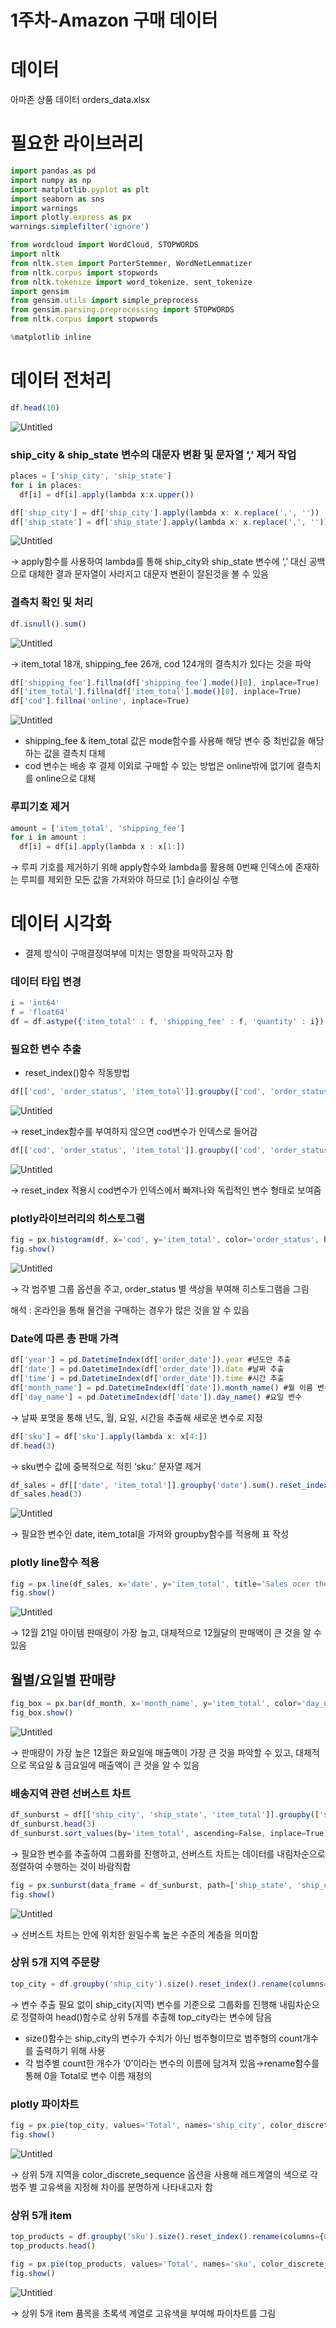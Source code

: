 # 1주차-Amazon 구매 데이터

# 데이터

아마존 상품 데이터 orders_data.xlsx

# 필요한 라이브러리

```jsx
import pandas as pd
import numpy as np
import matplotlib.pyplot as plt
import seaborn as sns
import warnings
import plotly.express as px
warnings.simplefilter('ignore')

from wordcloud import WordCloud, STOPWORDS
import nltk
from nltk.stem import PorterStemmer, WordNetLemmatizer
from nltk.corpus import stopwords
from nltk.tokenize import word_tokenize, sent_tokenize
import gensim
from gensim.utils import simple_preprocess
from gensim.parsing.preprocessing import STOPWORDS
from nltk.corpus import stopwords

%matplotlib inline
```

# 데이터 전처리

```jsx
df.head(10)
```

![Untitled](1%E1%84%8C%E1%85%AE%E1%84%8E%E1%85%A1-Amazon%20%E1%84%80%E1%85%AE%E1%84%86%E1%85%A2%20%E1%84%83%E1%85%A6%E1%84%8B%E1%85%B5%E1%84%90%E1%85%A5%20636433709d424ed29acca7638abb472c/Untitled.png)

### ship_city & ship_state 변수의 대문자 변환 및 문자열 ‘,’ 제거 작업

```jsx
places = ['ship_city', 'ship_state']
for i in places:
  df[i] = df[i].apply(lambda x:x.upper())

df['ship_city'] = df['ship_city'].apply(lambda x: x.replace(',', ''))
df['ship_state'] = df['ship_state'].apply(lambda x: x.replace(',', ''))
```

![Untitled](1%E1%84%8C%E1%85%AE%E1%84%8E%E1%85%A1-Amazon%20%E1%84%80%E1%85%AE%E1%84%86%E1%85%A2%20%E1%84%83%E1%85%A6%E1%84%8B%E1%85%B5%E1%84%90%E1%85%A5%20636433709d424ed29acca7638abb472c/Untitled%201.png)

→ apply함수를 사용하여 lambda를 통해 ship_city와 ship_state 변수에 ‘,’ 대신 공백으로 대체한 결과 문자열이 사라지고 대문자 변환이 잘된것을 볼 수 있음

### 결측치 확인 및 처리

```jsx
df.isnull().sum()
```

![Untitled](1%E1%84%8C%E1%85%AE%E1%84%8E%E1%85%A1-Amazon%20%E1%84%80%E1%85%AE%E1%84%86%E1%85%A2%20%E1%84%83%E1%85%A6%E1%84%8B%E1%85%B5%E1%84%90%E1%85%A5%20636433709d424ed29acca7638abb472c/Untitled%202.png)

→ item_total 18개, shipping_fee 26개, cod 124개의 결측치가 있다는 것을 파악

```jsx
df['shipping_fee'].fillna(df['shipping_fee'].mode()[0], inplace=True)
df['item_total'].fillna(df['item_total'].mode()[0], inplace=True)
df['cod'].fillna('online', inplace=True)
```

![Untitled](1%E1%84%8C%E1%85%AE%E1%84%8E%E1%85%A1-Amazon%20%E1%84%80%E1%85%AE%E1%84%86%E1%85%A2%20%E1%84%83%E1%85%A6%E1%84%8B%E1%85%B5%E1%84%90%E1%85%A5%20636433709d424ed29acca7638abb472c/Untitled%203.png)

- shipping_fee & item_total 값은 mode함수를 사용해 해당 변수 중 최빈값을 해당하는 값을 결측치 대체
- cod 변수는 배송 후 결제 이외로 구매할 수 있는 방법은 online밖에 없기에 결측치를 online으로 대체

### 루피기호 제거

```jsx
amount = ['item_total', 'shipping_fee']
for i in amount :
  df[i] = df[i].apply(lambda x : x[1:])
```

→ 루피 기호를 제거하기 위해 apply함수와 lambda를 활용해 0번째 인덱스에 존재하는 루피를 제외한 모든 값을 가져와야 하므로 [1:] 슬라이싱 수행

# 데이터 시각화

- 결제 방식이 구매결정여부에 미치는 영향을 파악하고자 함

### 데이터 타입 변경

```jsx
i = 'int64'
f = 'float64'
df = df.astype({'item_total' : f, 'shipping_fee' : f, 'quantity' : i})
```

### 필요한 변수 추출

- reset_index()함수 작동방법

```jsx
df[['cod', 'order_status', 'item_total']].groupby(['cod', 'order_status']).sum()
```

![Untitled](1%E1%84%8C%E1%85%AE%E1%84%8E%E1%85%A1-Amazon%20%E1%84%80%E1%85%AE%E1%84%86%E1%85%A2%20%E1%84%83%E1%85%A6%E1%84%8B%E1%85%B5%E1%84%90%E1%85%A5%20636433709d424ed29acca7638abb472c/Untitled%204.png)

→ reset_index함수를 부여하지 않으면 cod변수가 인덱스로 들어감

```jsx
df[['cod', 'order_status', 'item_total']].groupby(['cod', 'order_status']).sum().reset_index()
```

![Untitled](1%E1%84%8C%E1%85%AE%E1%84%8E%E1%85%A1-Amazon%20%E1%84%80%E1%85%AE%E1%84%86%E1%85%A2%20%E1%84%83%E1%85%A6%E1%84%8B%E1%85%B5%E1%84%90%E1%85%A5%20636433709d424ed29acca7638abb472c/Untitled%205.png)

→ reset_index 적용시 cod변수가 인덱스에서 빠져나와 독립적인 변수 형태로 보여줌

### plotly라이브러리의 히스토그램

```jsx
fig = px.histogram(df, x='cod', y='item_total', color='order_status', barmode='group', height=450)
fig.show()
```

![Untitled](1%E1%84%8C%E1%85%AE%E1%84%8E%E1%85%A1-Amazon%20%E1%84%80%E1%85%AE%E1%84%86%E1%85%A2%20%E1%84%83%E1%85%A6%E1%84%8B%E1%85%B5%E1%84%90%E1%85%A5%20636433709d424ed29acca7638abb472c/Untitled%206.png)

→ 각 범주별 그룹 옵션을 주고, order_status 별 색상을 부여해 히스토그램을 그림

해석 : 온라인을 통해 물건을 구매하는 경우가 많은 것을 알 수 있음

### Date에 따른 총 판매 가격

```jsx
df['year'] = pd.DatetimeIndex(df['order_date']).year #년도만 추출
df['date'] = pd.DatetimeIndex(df['order_date']).date #날짜 추출
df['time'] = pd.DatetimeIndex(df['order_date']).time #시간 추출
df['month_name'] = pd.DatetimeIndex(df['date']).month_name() #월 이름 변수
df['day_name'] = pd.DatetimeIndex(df['date']).day_name() #요일 변수
```

→ 날짜 포맷을 통해 년도, 월, 요일, 시간을 추출해 새로운 변수로 지정

```jsx
df['sku'] = df['sku'].apply(lambda x: x[4:])
df.head(3)
```

→ sku변수 값에 중복적으로 적힌 ‘sku:’ 문자열 제거

```jsx
df_sales = df[['date', 'item_total']].groupby('date').sum().reset_index() 
df_sales.head(3)
```

![Untitled](1%E1%84%8C%E1%85%AE%E1%84%8E%E1%85%A1-Amazon%20%E1%84%80%E1%85%AE%E1%84%86%E1%85%A2%20%E1%84%83%E1%85%A6%E1%84%8B%E1%85%B5%E1%84%90%E1%85%A5%20636433709d424ed29acca7638abb472c/Untitled%207.png)

→ 필요한 변수인 date, item_total을 가져와 groupby함수를 적용해 표 작성

### plotly line함수 적용

```jsx
fig = px.line(df_sales, x='date', y='item_total', title='Sales ocer the period')
fig.show()
```

![Untitled](1%E1%84%8C%E1%85%AE%E1%84%8E%E1%85%A1-Amazon%20%E1%84%80%E1%85%AE%E1%84%86%E1%85%A2%20%E1%84%83%E1%85%A6%E1%84%8B%E1%85%B5%E1%84%90%E1%85%A5%20636433709d424ed29acca7638abb472c/Untitled%208.png)

→ 12월 21일 아이템 판매량이 가장 높고, 대체적으로 12월달의 판매액이 큰 것을 알 수 있음

## 월별/요일별 판매량

```jsx
fig_box = px.bar(df_month, x='month_name', y='item_total', color='day_name', title='Month-wise Sales')
fig_box.show()

```

![Untitled](1%E1%84%8C%E1%85%AE%E1%84%8E%E1%85%A1-Amazon%20%E1%84%80%E1%85%AE%E1%84%86%E1%85%A2%20%E1%84%83%E1%85%A6%E1%84%8B%E1%85%B5%E1%84%90%E1%85%A5%20636433709d424ed29acca7638abb472c/Untitled%209.png)

→ 판매량이 가장 높은 12월은 화요일에 매출액이 가장 큰 것을 파악할 수 있고, 대체적으로 목요일 & 금요일에 매출액이 큰 것을 알 수 있음

### 배송지역 관련 선버스트 차트

```jsx
df_sunburst = df[['ship_city', 'ship_state', 'item_total']].groupby(['ship_city', 'ship_state']).sum().reset_index()
df_sunburst.head(3)
df_sunburst.sort_values(by='item_total', ascending=False, inplace=True)
```

→ 필요한 변수를 추출하여 그룹화를 진행하고, 선버스트 차트는 데이터를 내림차순으로 정렬하여 수행하는 것이 바람직함

```jsx
fig = px.sunburst(data_frame = df_sunburst, path=['ship_state', 'ship_city'], values='item_total', title='Region-wise orders')
fig.show()
```

![Untitled](1%E1%84%8C%E1%85%AE%E1%84%8E%E1%85%A1-Amazon%20%E1%84%80%E1%85%AE%E1%84%86%E1%85%A2%20%E1%84%83%E1%85%A6%E1%84%8B%E1%85%B5%E1%84%90%E1%85%A5%20636433709d424ed29acca7638abb472c/Untitled%2010.png)

→ 선버스트 차트는 안에 위치한 원일수록 높은 수준의 계층을 의미함

### 상위 5개 지역 주문량

```jsx
top_city = df.groupby('ship_city').size().reset_index().rename(columns={0:'Total'}).sort_values('Total', ascending=False).head(5)
```

→ 변수 추출 필요 없이 ship_city(지역) 변수를 기준으로 그룹화를 진행해 내림차순으로 정렬하여 head()함수로 상위 5개를 추출해 top_city라는 변수에 담음

- size()함수는 ship_city의 변수가 수치가 아닌 범주형이므로 범주형의 count개수를 출력하기 위해 사용
- 각 범주별 count한 개수가 ‘0’이라는 변수의 이름에 담겨져 있음→rename함수를 통해 0을 Total로 변수 이름 재정의

### plotly 파이차트

```jsx
fig = px.pie(top_city, values='Total', names='ship_city', color_discrete_sequence=px.colors.sequential.RdBu, title='Top 5 ordering cities')
fig.show()
```

![Untitled](1%E1%84%8C%E1%85%AE%E1%84%8E%E1%85%A1-Amazon%20%E1%84%80%E1%85%AE%E1%84%86%E1%85%A2%20%E1%84%83%E1%85%A6%E1%84%8B%E1%85%B5%E1%84%90%E1%85%A5%20636433709d424ed29acca7638abb472c/Untitled%2011.png)

→ 상위 5개 지역을 color_discrete_sequence 옵션을 사용해 레드계열의 색으로 각 범주 별 고유색을 지정해 차이를 분명하게 나타내고자 함

### 상위 5개 item

```jsx
top_products = df.groupby('sku').size().reset_index().rename(columns={0:'Total'}).sort_values('Total', ascending=False).head(5)
top_products.head()
```

```jsx
fig = px.pie(top_products, values='Total', names='sku', color_discrete_sequence=px.colors.sequential.BuGn_r, title='Top 5 Products')
fig.show()
```

![Untitled](1%E1%84%8C%E1%85%AE%E1%84%8E%E1%85%A1-Amazon%20%E1%84%80%E1%85%AE%E1%84%86%E1%85%A2%20%E1%84%83%E1%85%A6%E1%84%8B%E1%85%B5%E1%84%90%E1%85%A5%20636433709d424ed29acca7638abb472c/Untitled%2012.png)

→ 상위 5개 item 품목을 초록색 계열로 고유색을 부여해 파이차트를 그림